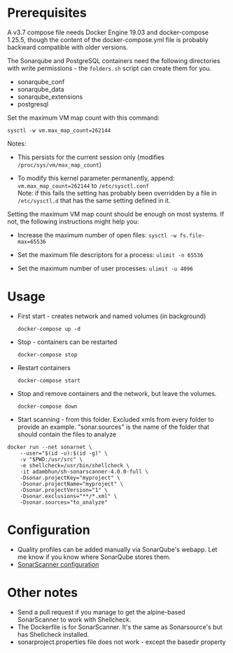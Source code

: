 # Prerequisites

A v3.7 compose file needs Docker Engine 19.03 and docker-compose 1.25.5, though the content of the
 docker-compose.yml file is probably backward compatible with older versions.


The Sonarqube and PostgreSQL containers need the following directories with write permissions - the
 `folders.sh` script can create them for you.

* sonarqube_conf
* sonarqube_data
* sonarqube_extensions
* postgresql


Set the maximum VM map count with this command:

`sysctl -w vm.max_map_count=262144`


Notes:

* This persists for the current session only (modifies `/proc/sys/vm/max_map_count`)

* To modify this kernel parameter permanently, append: `vm.max_map_count=262144` to `/etc/sysctl.conf`
		<br> Note: if this fails the setting has probably been overridden by a file in `/etc/sysctl.d`
		that has the same setting defined in it.

Setting the maximum VM map count should be enough on most systems. If not, the following instructions might help you:

* Increase the maximum number of open files:
		`sysctl -w fs.file-max=65536`

* Set the maximum file descriptors for a process:
		`ulimit -n 65536`

* Set the maximum number of user processes:
		`ulimit -u 4096`

# Usage

* First start - creates network and named volumes (in background)

	`docker-compose up -d`
* Stop - containers can be restarted

	`docker-compose stop`
* Restart containers

	`docker-compose start`
* Stop and remove containers and the network, but leave the volumes.

	`docker-compose down`
* Start scanning - from this folder. Excluded xmls from every folder to provide an example.
 "sonar.sources" is the name of the folder that should contain the files to analyze


```
docker run --net sonarnet \
	--user="$(id -u):$(id -g)" \
	-v "$PWD:/usr/src" \
	-e shellcheck=/usr/bin/shellcheck \
	-it adambhun/sh-sonarscanner-4.0.0-full \
	-Dsonar.projectKey="myproject" \
	-Dsonar.projectName="myproject" \
	-Dsonar.projectVersion="1" \
	-Dsonar.exclusions="**/*.xml" \
	-Dsonar.sources="to_analyze"
```


# Configuration

* Quality profiles can be added manually via SonarQube's webapp. Let me know if you know where SonarQube stores them.
* [SonarScanner configuration](https://docs.sonarqube.org/latest/analysis/analysis-parameters/)


# Other notes

* Send a pull request if you manage to get the alpine-based SonarScanner to work with Shellcheck.
* The Dockerfile is for SonarScanner. It's the same as Sonarsource's but has Shellcheck installed.
* sonarproject.properties file does not work - except the basedir property
